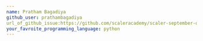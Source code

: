 ```yaml
---
name: Pratham Bagadiya
github_user: prathambagadiya
url_of_github_issue:https://github.com/scaleracademy/scaler-september-open-source-challenge/issues/261
your_favroite_programming_language: python
---
```

